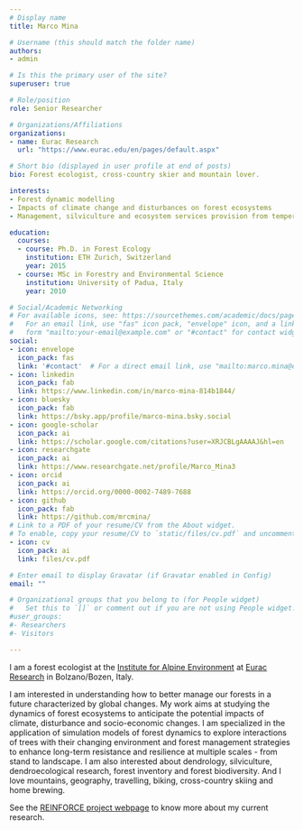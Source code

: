 ```yaml
---
# Display name
title: Marco Mina

# Username (this should match the folder name)
authors:
- admin

# Is this the primary user of the site?
superuser: true

# Role/position
role: Senior Researcher

# Organizations/Affiliations
organizations:
- name: Eurac Research
  url: "https://www.eurac.edu/en/pages/default.aspx"

# Short bio (displayed in user profile at end of posts)
bio: Forest ecologist, cross-country skier and mountain lover.

interests:
- Forest dynamic modelling
- Impacts of climate change and disturbances on forest ecosystems
- Management, silviculture and ecosystem services provision from temperate forests

education:
  courses:
  - course: Ph.D. in Forest Ecology
    institution: ETH Zurich, Switzerland
    year: 2015
  - course: MSc in Forestry and Environmental Science
    institution: University of Padua, Italy
    year: 2010

# Social/Academic Networking
# For available icons, see: https://sourcethemes.com/academic/docs/page-builder/#icons
#   For an email link, use "fas" icon pack, "envelope" icon, and a link in the
#   form "mailto:your-email@example.com" or "#contact" for contact widget.
social:
- icon: envelope
  icon_pack: fas
  link: '#contact'  # For a direct email link, use "mailto:marco.mina@eurac.edu".
- icon: linkedin
  icon_pack: fab
  link: https://www.linkedin.com/in/marco-mina-814b1844/
- icon: bluesky
  icon_pack: fab
  link: https://bsky.app/profile/marco-mina.bsky.social
- icon: google-scholar
  icon_pack: ai
  link: https://scholar.google.com/citations?user=XRJCBLgAAAAJ&hl=en
- icon: researchgate
  icon_pack: ai
  link: https://www.researchgate.net/profile/Marco_Mina3
- icon: orcid
  icon_pack: ai
  link: https://orcid.org/0000-0002-7489-7688 
- icon: github
  icon_pack: fab
  link: https://github.com/mrcmina/
# Link to a PDF of your resume/CV from the About widget.
# To enable, copy your resume/CV to `static/files/cv.pdf` and uncomment the lines below.
- icon: cv
  icon_pack: ai
  link: files/cv.pdf

# Enter email to display Gravatar (if Gravatar enabled in Config)
email: ""

# Organizational groups that you belong to (for People widget)
#   Set this to `[]` or comment out if you are not using People widget.
#user_groups:
#- Researchers
#- Visitors

---
```


I am a forest ecologist at the [Institute for Alpine Environment](https://www.eurac.edu/en/research/mountains/alpenv/Pages/default.aspx) at [Eurac Research](https://www.eurac.edu/) in Bolzano/Bozen, Italy. 

I am interested in understanding how to better manage our forests in a future characterized by global changes. My work aims at studying the dynamics of forest ecosystems to anticipate the potential impacts of climate, disturbance and socio-economic changes. I am specialized in the application of simulation models of forest dynamics to explore interactions of trees with their changing environment and forest management strategies to enhance long-term resistance and resilience at multiple scales - from stand to landscape. I am also interested about dendrology, silviculture, dendroecological research, forest inventory and forest biodiversity. And I love mountains, geography, travelling, biking, cross-country skiing and home brewing. 

See the [REINFORCE project webpage](https://www.marco-mina.com/project/reinforce/) to know more about my current research.
